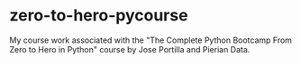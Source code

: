 # zero-to-hero-pycourse
My course work associated with the "The Complete Python Bootcamp From Zero to Hero in Python" course by Jose Portilla and Pierian Data.
